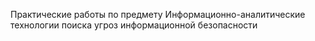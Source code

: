 Практические работы по предмету Информационно-аналитические технологии поиска угроз информационной безопасности

